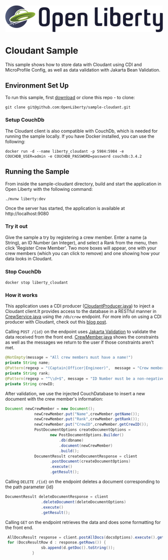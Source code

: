 ![](https://github.com/OpenLiberty/open-liberty/blob/master/logos/logo_horizontal_light_navy.png)
# Cloudant Sample
This sample shows how to store data with Cloudant using CDI and MicroProfile Config, as well as data validation with Jakarta Bean Validation.
## Environment Set Up
To run this sample, first [download](https://github.com/OpenLiberty/sample-cloudant/archive/main.zip) or clone this repo - to clone:
```
git clone git@github.com:OpenLiberty/sample-cloudant.git
```
### Setup CouchDb
The Cloudant client is also compatible with CouchDb, which is needed for running the sample locally. If you have Docker installed, you can use the following:
```
docker run -d --name liberty_cloudant -p 5984:5984 -e COUCHDB_USER=admin -e COUCHDB_PASSWORD=password couchdb:3.4.2
```
## Running the Sample
From inside the sample-cloudant directory, build and start the application in Open Liberty with the following command:
```
./mvnw liberty:dev
```
Once the server has started, the application is available at http://localhost:9080
### Try it out
Give the sample a try by registering a crew member. Enter a name (a String), an ID Number (an Integer), and select a Rank from the menu, then click 'Register Crew Member'.
Two more boxes will appear, one with your crew members (which you can click to remove) and one showing how your data looks in Cloudant.
### Stop CouchDb
```
docker stop liberty_cloudant
```
### How it works
This application uses a CDI producer ([CloudantProducer.java](https://github.com/OpenLiberty/sample-cloudant/blob/main/src/main/java/io/openliberty/sample/cloudant/CloudantProducer.java)) to inject a Cloudant client.It provides access to the database in a RESTful manner in [CrewService.java](https://github.com/OpenLiberty/sample-cloudant/blob/main/src/main/java/io/openliberty/sample/application/CrewService.java) using the `/db/crew` endpoint. For more info on using a CDI producer with Cloudant, check out this [blog post](https://openliberty.io/blog/2024/12/09/cloudant-with-open-liberty.html).

Calling `POST /{id}` on the endpoint uses [Jakarta Validation](https://openliberty.io/guides/bean-validation.html) to validate the data received from the front end. [CrewMember.java](https://github.com/OpenLiberty/sample-cloudant/blob/main/src/main/java/io/openliberty/sample/application/CrewMember.java) shows the constraints as well as the messages we return to the user if those constraints aren't met.
```java
@NotEmpty(message = "All crew members must have a name!")
private String name;
@Pattern(regexp = "(Captain|Officer|Engineer)",  message = "Crew member must be one of the listed ranks!")
private String rank;
@Pattern(regexp = "^\\d+$", message = "ID Number must be a non-negative integer!")
private String crewID;
```
After validation, we use the injected CouchDatabase to insert a new document with the crew member's information:
```java
Document newCrewMember = new Document();
             newCrewMember.put("Name",crewMember.getName());
             newCrewMember.put("Rank",crewMember.getRank());
             newCrewMember.put("CrewID",crewMember.getCrewID());
             PostDocumentOptions createDocumentOptions =
                    new PostDocumentOptions.Builder()
                        .db(dbname)
                        .document(newCrewMember)
                        .build();
             DocumentResult createDocumentResponse = client
                    .postDocument(createDocumentOptions)
                    .execute()
                    .getResult();
```
Calling `DELETE /{id}` on the endpoint deletes a document corresponding to the path parameter {id}
```java
DocumentResult deleteDocumentResponse = client
                .deleteDocument(deleteDocumentOptions)
                .execute()
                .getResult();
```
Calling `GET` on the endpoint retrieves the data and does some formatting for the front end.
```java
 AllDocsResult response = client.postAllDocs(docsOptions).execute().getResult();
 for (DocsResultRow d : response.getRows()) {
                sb.append(d.getDoc().toString());
            }
```
